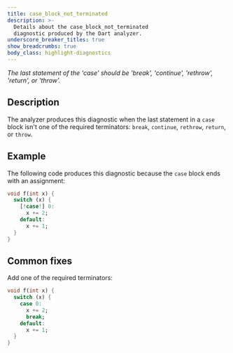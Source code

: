 ```yaml
---
title: case_block_not_terminated
description: >-
  Details about the case_block_not_terminated
  diagnostic produced by the Dart analyzer.
underscore_breaker_titles: true
show_breadcrumbs: true
body_class: highlight-diagnostics
---
```


_The last statement of the 'case' should be 'break', 'continue', 'rethrow',
'return', or 'throw'._

## Description

The analyzer produces this diagnostic when the last statement in a `case`
block isn't one of the required terminators: `break`, `continue`,
`rethrow`, `return`, or `throw`.

## Example

The following code produces this diagnostic because the `case` block ends
with an assignment:

```dart
void f(int x) {
  switch (x) {
    [!case!] 0:
      x += 2;
    default:
      x += 1;
  }
}
```

## Common fixes

Add one of the required terminators:

```dart
void f(int x) {
  switch (x) {
    case 0:
      x += 2;
      break;
    default:
      x += 1;
  }
}
```
